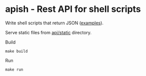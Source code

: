 # apish - Rest API for shell scripts

Write shell scripts that return JSON ([examples](api)).

Serve static files from [api/static](api/static) directory.

Build

    make build

Run

    make run

